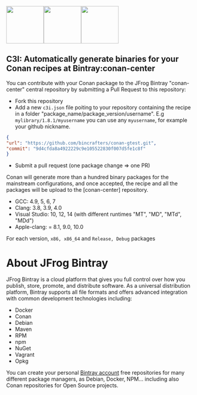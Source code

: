 <a href="http://jfrog.com"><img src="https://res-2.cloudinary.com/crunchbase-production/image/upload/c_lpad,h_120,w_120,f_auto,b_white,q_auto:eco/v1397198554/51281b50b797124bebc82ab956d93893.jpg" width=100></a><a href="https://bintray.com/conan/conan-center"><img src="https://support.jfrog.com/resource/1534758892000/BR_JFC_Resource/img/Bintray.png" width=100></a><a href="https://conan.io"><img src="https://files.startupranking.com/startup/thumb/58827_bd1ac1623dea41fd4a3293a79b54836dca168619_conan_m.png" width=100></a>


## C3I: Automatically generate binaries for your Conan recipes at Bintray:conan-center

You can contribute with your Conan package to the JFrog Bintray "conan-center" central repository by submitting a Pull Request to this repository:

- Fork this repository
- Add a new `c3i.json` file poiting to your repository containing the recipe in a folder "package_name/package_version/username". E.g `mylibrary/1.8.1/myusername` you can use any `myusername`, for example your github nickname.
   
 ```json
 {
 "url": "https://github.com/bincrafters/conan-gtest.git",
 "commit": "9d4cfda8a4922229c9e105522830f007d5fe1c8f"
 }
```
- Submit a pull request (one package change => one PR)

Conan will generate more than a hundred binary packages for the mainstream configurations, and once accepted, the recipe and all the packages will be upload to the [conan-center] repository.

- GCC: 4.9, 5, 6, 7
- Clang: 3.8, 3.9, 4.0
- Visual Studio: 10, 12, 14 (with different runtimes "MT", "MD", "MTd", "MDd")
- Apple-clang: =  8.1, 9.0, 10.0

For each version, `x86, x86_64` and `Release, Debug` packages


# About JFrog Bintray
JFrog Bintray is a cloud platform that gives you full control over how you publish, store, promote, and distribute software. As a universal distribution platform, Bintray supports all file formats and offers advanced integration with common development technologies including:

- Docker
- Conan
- Debian
- Maven
- RPM
- npm
- NuGet
- Vagrant
- Opkg

You can create your personal [Bintray account](https://bintray.com) free repositories for many different package managers, as Debian, Docker, NPM... including also Conan repositories for Open Source projects.




